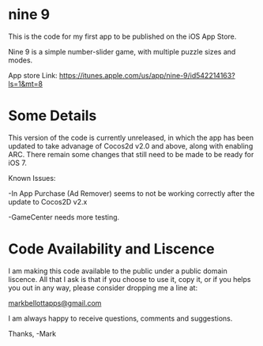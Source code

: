 nine 9
=====

This is the code for my first app to be published on the iOS App Store.

Nine 9 is a simple number-slider game, with multiple puzzle sizes and modes. 

App store Link: https://itunes.apple.com/us/app/nine-9/id542214163?ls=1&mt=8

Some Details
=============

This version of the code is currently unreleased, in which the app has been updated to take
advanage of Cocos2d v2.0 and above, along with enabling ARC. There remain some changes that still need 
to be made to be ready for iOS 7.

Known Issues:

-In App Purchase (Ad Remover) seems to not be working correctly after the update to Cocos2D v2.x

-GameCenter needs more testing.


Code Availability and Liscence
==============================

I am making this code available to the public under a public domain liscence. All that I ask is that if you
choose to use it, copy it, or if you helps you out in any way, please consider dropping me a line at:

markbellottapps@gmail.com

I am always happy to receive questions, comments and suggestions.

Thanks,
-Mark
